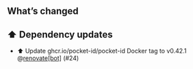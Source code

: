## What’s changed

## ⬆️ Dependency updates

- ⬆️ Update ghcr.io/pocket-id/pocket-id Docker tag to v0.42.1 @[renovate[bot]](https://github.com/apps/renovate) (#24)
